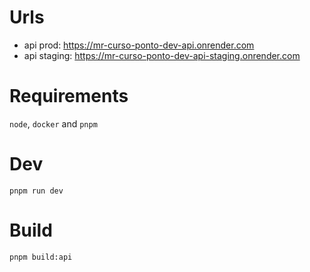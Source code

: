 # Urls

- api prod: https://mr-curso-ponto-dev-api.onrender.com
- api staging: https://mr-curso-ponto-dev-api-staging.onrender.com

# Requirements

`node`, `docker` and `pnpm`

# Dev

```pwsh
pnpm run dev
```

# Build

```pwsh
pnpm build:api
```
